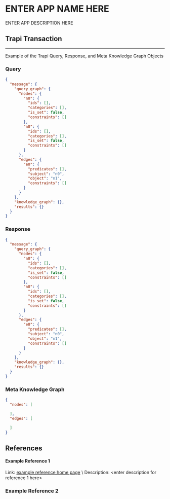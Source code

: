 # ENTER APP NAME HERE
ENTER APP DESCRIPTION HERE

## Trapi Transaction
------------------------------------------------------------------------

Example of the Trapi Query, Response, and Meta Knowledge Graph Objects
### Query
<!-- 
  create a query example for every supported query type in the meta knowledge graph for this app
  reference: https://github.com/NCATSTranslator/ReasonerAPI/blob/master/docs/reference.md#query-
  -->
```json
{
  "message": {
    "query_graph": {
      "nodes": {
        "n0": {
          "ids": [],
          "categories": [],
          "is_set": false,
          "constraints": []
        },
        "n0": {
          "ids": [],
          "categories": [],
          "is_set": false,
          "constraints": []
        }
      },
      "edges": {
        "e0": {
          "predicates": [],
          "subject": "n0",
          "object": "n1",
          "constraints": []
        }
      }
    },
    "knowledge_graph": {},
    "results": {}
  }
}
```

### Response
<!-- 
  create a response example for every supported query type in the meta knowledge graph for this app
  reference: https://github.com/NCATSTranslator/ReasonerAPI/blob/master/docs/reference.md#response-
 -->
```json
{
  "message": {
    "query_graph": {
      "nodes": {
        "n0": {
          "ids": [],
          "categories": [],
          "is_set": false,
          "constraints": []
        },
        "n0": {
          "ids": [],
          "categories": [],
          "is_set": false,
          "constraints": []
        }
      },
      "edges": {
        "e0": {
          "predicates": [],
          "subject": "n0",
          "object": "n1",
          "constraints": []
        }
      }
    },
    "knowledge_graph": {},
    "results": {}
  }
}
```

### Meta Knowledge Graph
```json
{
  "nodes": [

  ],
  "edges": [

  ]
}
```

## References
#### Example Reference 1
  Link: [example reference home page](www.example.com) \ <!-- insert \ for a linebreak -->
  Description: <enter description for reference 1 here>

### Example Reference 2
